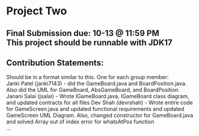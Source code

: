 # Project Two
Final Submission due: 10-13 @ 11:59 PM \
This project should be runnable with JDK17
--------------------------------------------------------
## Contribution Statements:

Should be in a format similar to this. One for each group member:\
Janki Patel (janki7143) - did the GameBoard.java and BoardPosition.java. Also did the UML for GameBoard, AbsGameBoard, and BoardPosition. 
Janani Salai (jsalai) - Wrote IGameBoard.java, IGameBoard class diagram, and updated contracts for all files
Dev Shah (devrshah) - Wrote entire code for GameScreen.java and updated functional requirements and updated GameScreen UML Diagram. Also, changed constructor for GameBoard.java and solved Array out of index error for whatsAtPos function\
...
